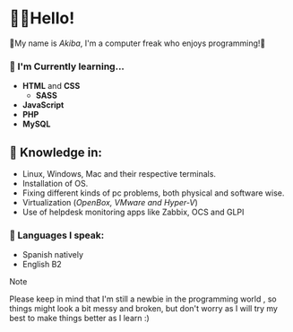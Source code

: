 # 👋😺Hello!
💫My name is *Akiba*, I'm a computer freak who enjoys programming!💫

### 📖 I'm Currently learning...
- **HTML** and **CSS**
  - **SASS**
- **JavaScript**
- **PHP**
- **MySQL**

## 🧠 Knowledge in:
+ Linux, Windows, Mac and their respective terminals.
+ Installation of OS.
+ Fixing different kinds of pc problems, both physical and software wise.
+ Virtualization (*OpenBox, VMware and Hyper-V*)
+ Use of helpdesk monitoring apps like Zabbix, OCS and GLPI 

### 💬 Languages I speak: 
+ Spanish natively
+ English B2

>[!NOTE]
> Please keep in mind that I'm still a newbie in the programming world , so things might look a bit messy and broken,
> but don't worry as I will try my best to make things better as I learn :)
